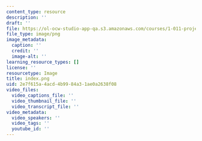 ```yaml
---
content_type: resource
description: ''
draft: ''
file: https://ol-ocw-studio-app-qa.s3.amazonaws.com/courses/1-011-project-evaluation-spring-2011/index.png
file_type: image/png
image_metadata:
  caption: ''
  credit: ''
  image-alt: ''
learning_resource_types: []
license: ''
resourcetype: Image
title: index.png
uid: 2e7f615a-4acd-4b99-84a3-1ae0a2638f08
video_files:
  video_captions_file: ''
  video_thumbnail_file: ''
  video_transcript_file: ''
video_metadata:
  video_speakers: ''
  video_tags: ''
  youtube_id: ''
---
```

